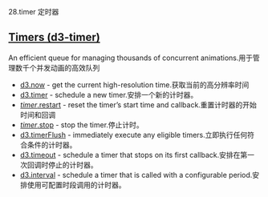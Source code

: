 28.timer 定时器

## [](https://github.com/d3/d3/blob/main/API.md#timers-d3-timer)[Timers (d3-timer)](https://github.com/d3/d3-timer/tree/v3.0.1)

An efficient queue for managing thousands of concurrent animations.用于管理数千个并发动画的高效队列

-   [d3.now](https://github.com/d3/d3-timer/blob/v3.0.1/README.md#now) - get the current high-resolution time.获取当前的高分辨率时间
-   [d3.timer](https://github.com/d3/d3-timer/blob/v3.0.1/README.md#timer) - schedule a new timer.安排一个新的计时器。
-   [*timer*.restart](https://github.com/d3/d3-timer/blob/v3.0.1/README.md#timer_restart) - reset the timer’s start time and callback.重置计时器的开始时间和回调
-   [*timer*.stop](https://github.com/d3/d3-timer/blob/v3.0.1/README.md#timer_stop) - stop the timer.停止计时。
-   [d3.timerFlush](https://github.com/d3/d3-timer/blob/v3.0.1/README.md#timerFlush) - immediately execute any eligible timers.立即执行任何符合条件的计时器。
-   [d3.timeout](https://github.com/d3/d3-timer/blob/v3.0.1/README.md#timeout) - schedule a timer that stops on its first callback.安排在第一次回调时停止的计时器。
-   [d3.interval](https://github.com/d3/d3-timer/blob/v3.0.1/README.md#interval) - schedule a timer that is called with a configurable period.安排使用可配置时段调用的计时器。